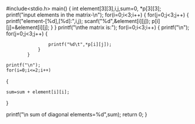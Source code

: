 #include<stdio.h>
main()
{
	int element[3][3],i,j,sum=0, *p[3][3];
	printf("input elements in the matrix-\n");
	for(i=0;i<3;i++)
	{
			for(j=0;j<3;j++)
			{
					printf("element-[%d],[%d]:",i,j);
						scanf("%d",&element[i][j]);
						p[i][j]=&element[i][j];
			}
	}
	printf("\nthe matrix is:");
	for(i=0;i<3;i++)
	{
		printf("\n");
			for(j=0;j<3;j++)
			{
			
			
					printf("%d\t",*p[i][j]);
				}
			}
			
	printf("\n");
	for(i=0;i<=2;i++)
{
		
	sum=sum + element[i][i];
}

printf("\n sum of diagonal elements=%d",sum);
	return 0;
}

